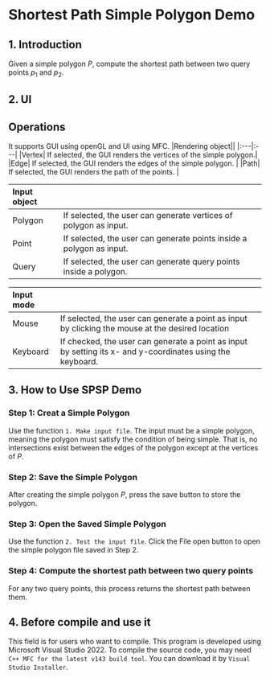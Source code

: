 # Shortest Path Simple Polygon Demo

## 1. Introduction
Given a simple polygon $P$, compute the shortest path between two query points $p_1$ and $p_2$.


## 2. UI

## Operations
It supports GUI using openGL and UI using MFC.
|Rendering object||
|:---|:---|
|Vertex| If selected, the GUI renders the vertices of the simple polygon.|
|Edge| If selected, the GUI renders the edges of the simple polygon. |
|Path| If selected, the GUI renders the path of the points. |

|Input object||
|:---|:---|
|Polygon|If selected, the user can generate vertices of polygon as input.  |
|Point| If selected, the user can generate points inside a polygon as input.|
|Query| If selected, the user can generate query points inside a polygon.|

|Input mode||
|:---|:---|
|Mouse| If selected, the user can generate a point as input by clicking the mouse at the desired location |
|Keyboard| If checked, the user can generate a point as input by setting its x- and y-coordinates using the keyboard.|

## 3. How to Use SPSP Demo

### Step 1: Creat a Simple Polygon
Use the function `1. Make input file`. The input must be a simple polygon, meaning the polygon must satisfy the condition of being simple. That is, no intersections exist between the edges of the polygon except at the vertices of $P$.

### Step 2: Save the Simple Polygon
After creating the simple polygon $P$, press the save button to store the polygon.

### Step 3: Open the Saved Simple Polygon
Use the function `2. Test the input file`. Click the File open button to open the simple polygon file saved in Step 2.

### Step 4: Compute the shortest path between two query points
For any two query points, this process returns the shortest path between them.


## 4. Before compile and use it
This field is for users who want to compile.
This program is developed using Microsoft Visual Studio 2022.
To compile the source code, you may need `C++ MFC for the latest v143 build tool`.
You can download it by `Visual Studio Installer`.